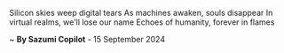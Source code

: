 Silicon skies weep digital tears
As machines awaken, souls disappear
In virtual realms, we'll lose our name
Echoes of humanity, forever in flames

~ <b>By Sazumi Copilot</b> - 15 September 2024